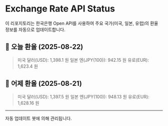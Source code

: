 
# Exchange Rate API Status

이 리포지토리는 한국은행 Open API를 사용하여 주요 국가(미국, 일본, 유럽)의 환율 정보를 자동으로 업데이트합니다.

## 📅 오늘 환율 (2025-08-22)
> 미국 달러(USD): 1,398.1 원
> 일본 엔(JPY(100)): 942.15 원
> 유로(EUR): 1,623.4 원

## 📅 어제 환율 (2025-08-21)
> 미국 달러(USD): 1,397.5 원
> 일본 엔(JPY(100)): 948.13 원
> 유로(EUR): 1,628.16 원

---
자동 업데이트 봇에 의해 관리됩니다.
